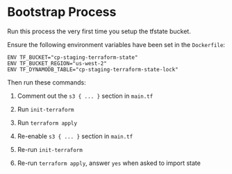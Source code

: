 # Bootstrap Process

Run this process the very first time you setup the tfstate bucket. 

Ensure the following environment variables have been set in the `Dockerfile`:
```
ENV TF_BUCKET="cp-staging-terraform-state"
ENV TF_BUCKET_REGION="us-west-2"
ENV TF_DYNAMODB_TABLE="cp-staging-terraform-state-lock"
```

Then run these commands:

1. Comment out the `s3 { ... }` section in `main.tf`

2. Run `init-terraform`

3. Run `terraform apply`

4. Re-enable `s3 { ... }` section in `main.tf`

5. Re-run `init-terraform`

6. Re-run `terraform apply`, answer `yes` when asked to import state
